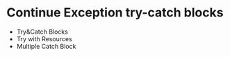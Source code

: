 # Continue Exception try-catch blocks
- Try&Catch Blocks
- Try with Resources
- Multiple Catch Block
